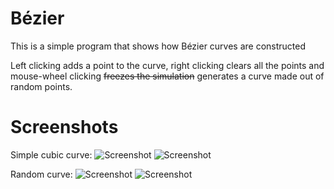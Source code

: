 # Bézier
This is a simple program that shows how Bézier curves are constructed

Left clicking adds a point to the curve, right clicking clears all the points and mouse-wheel clicking ~~freezes the simulation~~ generates a curve made out of random points.

# Screenshots
Simple cubic curve:
![Screenshot](https://raw.githubusercontent.com/xBobZx/Bezier/master/images/generating1.png)
![Screenshot](https://raw.githubusercontent.com/xBobZx/Bezier/master/images/generated1.png)

Random curve:
![Screenshot](https://raw.githubusercontent.com/xBobZx/Bezier/master/images/generating2.png)
![Screenshot](https://raw.githubusercontent.com/xBobZx/Bezier/master/images/generated2.png)